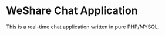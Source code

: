<h1>WeShare Chat Application</h1>

This is a real-time chat application written in pure PHP/MYSQL.

